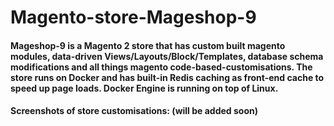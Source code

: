 # Magento-store-Mageshop-9

#### Mageshop-9 is a Magento 2 store that has custom built magento modules, data-driven Views/Layouts/Block/Templates, database schema modifications and all things magento code-based-customisations. The store runs on Docker and has built-in Redis caching as front-end cache to speed up page loads. Docker Engine is running on top of Linux.

#### Screenshots of store customisations: (will be added soon)